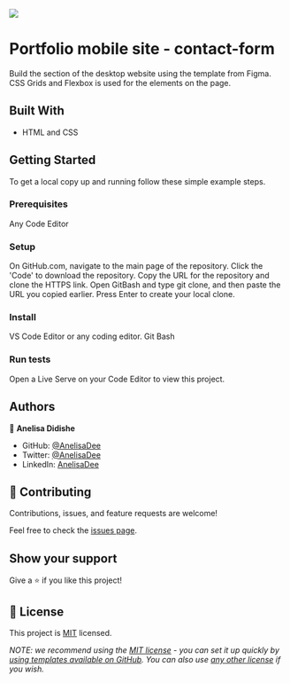 ![](https://img.shields.io/badge/Microverse-blueviolet)

# Portfolio mobile site - contact-form


 Build the section of the desktop website using the template from Figma. CSS Grids and Flexbox is used for the elements on the page.




## Built With

-  HTML and CSS

## Getting Started


To get a local copy up and running follow these simple example steps.

### Prerequisites
Any Code Editor
### Setup
On GitHub.com, navigate to the main page of the repository.
Click the 'Code' to download the repository.
Copy the URL for the repository and clone the HTTPS link.
Open GitBash and type git clone, and then paste the URL you copied earlier.
Press Enter to create your local clone.
### Install
VS Code Editor or any coding editor.
Git Bash
### Run tests
Open a Live Serve on your Code Editor to view this project.

## Authors

👤 **Anelisa Didishe**

- GitHub: [@AnelisaDee](https://github.com/AnelisaDee)
- Twitter: [@AnelisaDee](https://twitter.com/AnelisaDee)
- LinkedIn: [AnelisaDee](https://linkedin.com/in/AnelisaDee)


## 🤝 Contributing

Contributions, issues, and feature requests are welcome!

Feel free to check the [issues page](../../issues/).

## Show your support

Give a ⭐️ if you like this project!


## 📝 License

This project is [MIT](./LICENSE) licensed.

_NOTE: we recommend using the [MIT license](https://choosealicense.com/licenses/mit/) - you can set it up quickly by [using templates available on GitHub](https://docs.github.com/en/communities/setting-up-your-project-for-healthy-contributions/adding-a-license-to-a-repository). You can also use [any other license](https://choosealicense.com/licenses/) if you wish._